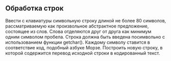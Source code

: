 ## Обработка строк

Ввести с клавиатуры символьную строку длиной не более 80 символов, рассматриваемую как произвольное абстрактное предложение, состоящее из слов.
Слова отделяются друг от друга как минимум одним символом пробела.
Строка должна быть введена посимвольно с использованием функции getchar().
Каждому символу ставится в соответствие код, подобный азбуке Морзе.
Построить новую строку, в которой содержится перевод исходной строки в кодированный текст.
